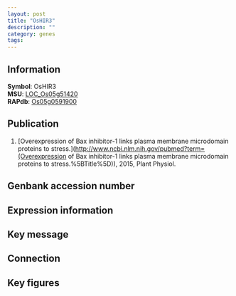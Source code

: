 ```yaml
---
layout: post
title: "OsHIR3"
description: ""
category: genes
tags: 
---
```


## Information
__Symbol__: OsHIR3  
__MSU__: [LOC_Os05g51420](http://rice.plantbiology.msu.edu/cgi-bin/ORF_infopage.cgi?orf=LOC_Os05g51420)  
__RAPdb__: [Os05g0591900](http://rapdb.dna.affrc.go.jp/viewer/gbrowse_details/irgsp1?name=Os05g0591900)  

## Publication
1. [Overexpression of Bax inhibitor-1 links plasma membrane microdomain proteins to stress.](http://www.ncbi.nlm.nih.gov/pubmed?term=(Overexpression of Bax inhibitor-1 links plasma membrane microdomain proteins to stress.%5BTitle%5D)), 2015, Plant Physiol.

## Genbank accession number

## Expression information

## Key message

## Connection

## Key figures


